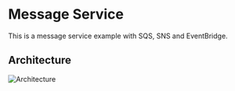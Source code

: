 # Message Service

This is a message service example with SQS, SNS and EventBridge. 

## Architecture
![Architecture](https://raw.githubusercontent.com/serverless-operations/serverless-enterprise-application-boilerplate-for-python/master/services/message-service/architecture.png)